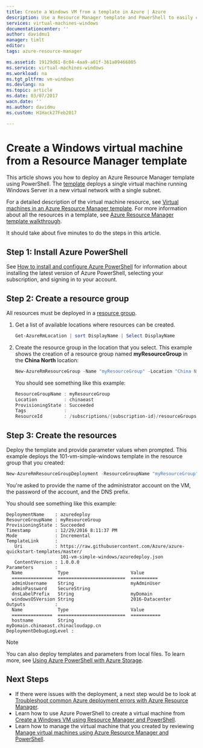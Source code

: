 ```yaml
---
title: Create a Windows VM from a template in Azure | Azure
description: Use a Resource Manager template and PowerShell to easily create a new Windows VM.
services: virtual-machines-windows
documentationcenter: ''
author: davidmu1
manager: timlt
editor: 
tags: azure-resource-manager

ms.assetid: 19129d61-8c04-4aa9-a01f-361a09466805
ms.service: virtual-machines-windows
ms.workload: na
ms.tgt_pltfrm: vm-windows
ms.devlang: na
ms.topic: article
ms.date: 03/07/2017
wacn.date: ''
ms.author: davidmu
ms.custom: H1Hack27Feb2017

---
```


# Create a Windows virtual machine from a Resource Manager template

This article shows you how to deploy an Azure Resource Manager template using PowerShell. The [template](https://raw.githubusercontent.com/Azure/azure-quickstart-templates/master/101-vm-simple-windows/azuredeploy.json) deploys a single virtual machine running Windows Server in a new virtual network with a single subnet.

For a detailed description of the virtual machine resource, see [Virtual machines in an Azure Resource Manager template](virtual-machines-windows-template-description.md). For more information about all the resources in a template, see [Azure Resource Manager template walkthrough](../resource-manager-template-walkthrough.md).

It should take about five minutes to do the steps in this article.

## Step 1: Install Azure PowerShell

See [How to install and configure Azure PowerShell](../powershell-install-configure.md) for information about installing the latest version of Azure PowerShell, selecting your subscription, and signing in to your account.

## Step 2: Create a resource group

All resources must be deployed in a [resource group](../azure-resource-manager/resource-group-overview.md).

1. Get a list of available locations where resources can be created.

    ```powershell
    Get-AzureRmLocation | sort DisplayName | Select DisplayName
    ```

2. Create the resource group in the location that you select. This example shows the creation of a resource group named **myResourceGroup** in the **China North** location:

    ```powershell
    New-AzureRmResourceGroup -Name "myResourceGroup" -Location "China North"
    ```

    You should see something like this example:

    ```powershell
    ResourceGroupName : myResourceGroup
    Location          : chinaeast
    ProvisioningState : Succeeded
    Tags              :
    ResourceId        : /subscriptions/{subscription-id}/resourceGroups/myResourceGroup
    ```

## Step 3: Create the resources
Deploy the template and provide parameter values when prompted. This example deploys the 101-vm-simple-windows template in the resource group that you created:

```powershell
New-AzureRmResourceGroupDeployment -ResourceGroupName "myResourceGroup" -TemplateUri "https://raw.githubusercontent.com/Azure/azure-quickstart-templates/master/101-vm-simple-windows/azuredeploy.json" 
```

You're asked to provide the name of the administrator account on the VM, the password of the account, and the DNS prefix.

You should see something like this example:

    DeploymentName    : azuredeploy
    ResourceGroupName : myResourceGroup
    ProvisioningState : Succeeded
    Timestamp         : 12/29/2016 8:11:37 PM
    Mode              : Incremental
    TemplateLink      :
       Uri            : https://raw.githubusercontent.com/Azure/azure-quickstart-templates/master/
                        101-vm-simple-windows/azuredeploy.json
       ContentVersion : 1.0.0.0
    Parameters        :
      Name             Type                       Value
      ===============  =========================  ==========
      adminUsername    String                     myAdminUser
      adminPassword    SecureString
      dnsLabelPrefix   String                     myDomain
      windowsOSVersion String                     2016-Datacenter
    Outputs           :
      Name             Type                       Value
      ===============  =========================  ===========
      hostname         String                     myDomain.chinaeast.chinacloudapp.cn
    DeploymentDebugLogLevel :

> [!NOTE]
> You can also deploy templates and parameters from local files. To learn more, see [Using Azure PowerShell with Azure Storage](../storage/storage-powershell-guide-full.md).

## Next Steps

- If there were issues with the deployment, a next step would be to look at [Troubleshoot common Azure deployment errors with Azure Resource Manager](../azure-resource-manager/resource-manager-common-deployment-errors.md).
- Learn how to use Azure PowerShell to create a virtual machine from [Create a Windows VM using Resource Manager and PowerShell](virtual-machines-windows-ps-create.md?toc=%2fazure%2fvirtual-machines%2fwindows%2ftoc.json).
- Learn how to manage the virtual machine that you created by reviewing [Manage virtual machines using Azure Resource Manager and PowerShell](virtual-machines-windows-ps-manage.md?toc=%2fazure%2fvirtual-machines%2fwindows%2ftoc.json).